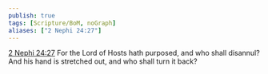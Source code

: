 ```yaml
---
publish: true
tags: [Scripture/BoM, noGraph]
aliases: ["2 Nephi 24:27"]
---
```

[2 Nephi 24:27](https://churchofjesuschrist.org/study/scriptures/bofm/2-ne/24?lang=eng&id=p27#p27) For the Lord of Hosts hath purposed, and who shall disannul? And his hand is stretched out, and who shall turn it back?
